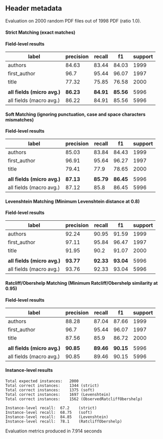 ## Header metadata

Evaluation on 2000 random PDF files out of 1998 PDF (ratio 1.0).

#### Strict Matching (exact matches)

**Field-level results**

| label                       | precision | recall    | f1        | support |
|-----------------------------|-----------|-----------|-----------|---------|
| authors                     | 84.63     | 83.44     | 84.03     | 1999    |
| first_author                | 96.7      | 95.44     | 96.07     | 1997    |
| title                       | 77.32     | 75.85     | 76.58     | 2000    |
|                             |           |           |           |         |
| **all fields (micro avg.)** | **86.23** | **84.91** | **85.56** | 5996    |
| all fields (macro avg.)     | 86.22     | 84.91     | 85.56     | 5996    |

#### Soft Matching (ignoring punctuation, case and space characters mismatches)

**Field-level results**

| label                       | precision | recall    | f1        | support |
|-----------------------------|-----------|-----------|-----------|---------|
| authors                     | 85.03     | 83.84     | 84.43     | 1999    |
| first_author                | 96.91     | 95.64     | 96.27     | 1997    |
| title                       | 79.41     | 77.9      | 78.65     | 2000    |
|                             |           |           |           |         |
| **all fields (micro avg.)** | **87.13** | **85.79** | **86.45** | 5996    |
| all fields (macro avg.)     | 87.12     | 85.8      | 86.45     | 5996    |

#### Levenshtein Matching (Minimum Levenshtein distance at 0.8)

**Field-level results**

| label                       | precision | recall    | f1        | support |
|-----------------------------|-----------|-----------|-----------|---------|
| authors                     | 92.24     | 90.95     | 91.59     | 1999    |
| first_author                | 97.11     | 95.84     | 96.47     | 1997    |
| title                       | 91.95     | 90.2      | 91.07     | 2000    |
|                             |           |           |           |         |
| **all fields (micro avg.)** | **93.77** | **92.33** | **93.04** | 5996    |
| all fields (macro avg.)     | 93.76     | 92.33     | 93.04     | 5996    |

#### Ratcliff/Obershelp Matching (Minimum Ratcliff/Obershelp similarity at 0.95)

**Field-level results**

| label                       | precision | recall    | f1        | support |
|-----------------------------|-----------|-----------|-----------|---------|
| authors                     | 88.28     | 87.04     | 87.66     | 1999    |
| first_author                | 96.7      | 95.44     | 96.07     | 1997    |
| title                       | 87.56     | 85.9      | 86.72     | 2000    |
|                             |           |           |           |         |
| **all fields (micro avg.)** | **90.85** | **89.46** | **90.15** | 5996    |
| all fields (macro avg.)     | 90.85     | 89.46     | 90.15     | 5996    |

#### Instance-level results

```
Total expected instances: 	2000
Total correct instances: 	1344 (strict) 
Total correct instances: 	1375 (soft) 
Total correct instances: 	1697 (Levenshtein) 
Total correct instances: 	1562 (ObservedRatcliffObershelp) 

Instance-level recall:	67.2	(strict) 
Instance-level recall:	68.75	(soft) 
Instance-level recall:	84.85	(Levenshtein) 
Instance-level recall:	78.1	(RatcliffObershelp) 
```

Evaluation metrics produced in 7.914 seconds
